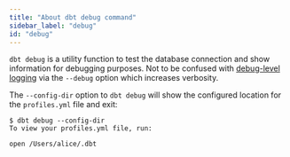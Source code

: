 ```yaml
---
title: "About dbt debug command"
sidebar_label: "debug"
id: "debug"
---
```


`dbt debug` is a utility function to test the database connection and show information for debugging purposes. Not to be confused with [debug-level logging](/reference/about-global-configs#debug-level-logging) via the `--debug` option which increases verbosity.

The `--config-dir` option to `dbt debug` will show the configured location for the `profiles.yml` file and exit:

```text
$ dbt debug --config-dir
To view your profiles.yml file, run:

open /Users/alice/.dbt
```
